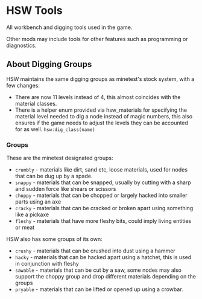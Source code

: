 # HSW Tools

All workbench and digging tools used in the game.

Other mods may include tools for other features such as programming or diagnostics.

## About Digging Groups

HSW maintains the same digging groups as minetest's stock system, with a few changes:

* There are now 11 levels instead of 4, this almost coincides with the material classes.
* There is a helper enum provided via hsw_materials for specifying the material level needed to dig a node instead of magic numbers, this also ensures if the game needs to adjust the levels they can be accounted for as well. `hsw:dig_class(name)`

### Groups

These are the minetest designated groups:

* `crumbly` - materials like dirt, sand etc, loose materials, used for nodes that can be dug up by a spade.
* `snappy` - materials that can be snapped, usually by cutting with a sharp and sudden force like shears or scissors
* `choppy` - materials that can be chopped or largely hacked into smaller parts using an axe
* `cracky` - materials that can be cracked or broken apart using something like a pickaxe
* `fleshy` - materials that have more fleshy bits, could imply living entities or meat

HSW also has some groups of its own:

* `crushy` - materials that can be crushed into dust using a hammer
* `hacky` - materials that can be hacked apart using a hatchet, this is used in conjunction with fleshy
* `sawable` - materials that can be cut by a saw, some nodes may also support the choppy group and drop different materials depending on the groups
* `pryable` - materials that can be lifted or opened up using a crowbar.
